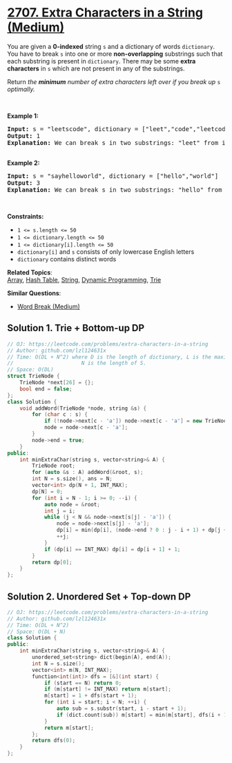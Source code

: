 # [2707. Extra Characters in a String (Medium)](https://leetcode.com/problems/extra-characters-in-a-string)

<p>You are given a <strong>0-indexed</strong> string <code>s</code> and a dictionary of words <code>dictionary</code>. You have to break <code>s</code> into one or more <strong>non-overlapping</strong> substrings such that each substring is present in <code>dictionary</code>. There may be some <strong>extra characters</strong> in <code>s</code> which are not present in any of the substrings.</p>
<p>Return <em>the <strong>minimum</strong> number of extra characters left over if you break up </em><code>s</code><em> optimally.</em></p>
<p>&nbsp;</p>
<p><strong class="example">Example 1:</strong></p>
<pre><strong>Input:</strong> s = "leetscode", dictionary = ["leet","code","leetcode"]
<strong>Output:</strong> 1
<strong>Explanation:</strong> We can break s in two substrings: "leet" from index 0 to 3 and "code" from index 5 to 8. There is only 1 unused character (at index 4), so we return 1.

</pre>
<p><strong class="example">Example 2:</strong></p>
<pre><strong>Input:</strong> s = "sayhelloworld", dictionary = ["hello","world"]
<strong>Output:</strong> 3
<strong>Explanation:</strong> We can break s in two substrings: "hello" from index 3 to 7 and "world" from index 8 to 12. The characters at indices 0, 1, 2 are not used in any substring and thus are considered as extra characters. Hence, we return 3.
</pre>
<p>&nbsp;</p>
<p><strong>Constraints:</strong></p>
<ul>
	<li><code>1 &lt;= s.length &lt;= 50</code></li>
	<li><code>1 &lt;= dictionary.length &lt;= 50</code></li>
	<li><code>1 &lt;= dictionary[i].length &lt;= 50</code></li>
	<li><code>dictionary[i]</code>&nbsp;and <code>s</code> consists of only lowercase English letters</li>
	<li><code>dictionary</code> contains distinct words</li>
</ul>

**Related Topics**:  
[Array](https://leetcode.com/tag/array/), [Hash Table](https://leetcode.com/tag/hash-table/), [String](https://leetcode.com/tag/string/), [Dynamic Programming](https://leetcode.com/tag/dynamic-programming/), [Trie](https://leetcode.com/tag/trie/)

**Similar Questions**:
* [Word Break (Medium)](https://leetcode.com/problems/word-break/)

## Solution 1. Trie + Bottom-up DP

```cpp
// OJ: https://leetcode.com/problems/extra-characters-in-a-string
// Author: github.com/lzl124631x
// Time: O(DL + N^2) where D is the length of dictionary, L is the maximum length of words in dictionary,
//                      N is the length of S.
// Space: O(DL)
struct TrieNode {
    TrieNode *next[26] = {};
    bool end = false;
};
class Solution {
    void addWord(TrieNode *node, string &s) {
        for (char c : s) {
            if (!node->next[c - 'a']) node->next[c - 'a'] = new TrieNode();
            node = node->next[c - 'a'];
        }
        node->end = true;
    }
public:
    int minExtraChar(string s, vector<string>& A) {
        TrieNode root;
        for (auto &s : A) addWord(&root, s);
        int N = s.size(), ans = N;
        vector<int> dp(N + 1, INT_MAX);
        dp[N] = 0;
        for (int i = N - 1; i >= 0; --i) {
            auto node = &root;
            int j = i;
            while (j < N && node->next[s[j] - 'a']) {
                node = node->next[s[j] - 'a'];
                dp[i] = min(dp[i], (node->end ? 0 : j - i + 1) + dp[j + 1]);
                ++j;
            }
            if (dp[i] == INT_MAX) dp[i] = dp[i + 1] + 1;
        }
        return dp[0];
    }
};
```

## Solution 2. Unordered Set + Top-down DP

```cpp
// OJ: https://leetcode.com/problems/extra-characters-in-a-string
// Author: github.com/lzl124631x
// Time: O(DL + N^2)
// Space: O(DL + N)
class Solution {
public:
    int minExtraChar(string s, vector<string>& A) {
        unordered_set<string> dict(begin(A), end(A));
        int N = s.size();
        vector<int> m(N, INT_MAX);
        function<int(int)> dfs = [&](int start) {
            if (start == N) return 0;
            if (m[start] != INT_MAX) return m[start];
            m[start] = 1 + dfs(start + 1);
            for (int i = start; i < N; ++i) {
                auto sub = s.substr(start, i - start + 1);
                if (dict.count(sub)) m[start] = min(m[start], dfs(i + 1));
            }
            return m[start];
        };
        return dfs(0);
    }
};
```